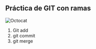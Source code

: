 ## Práctica de GIT con ramas
![Octocat](https://th.bing.com/th/id/OIP.bhKaB3Z7xSBhZd8LvayZ_AHaGg?rs=1&pid=ImgDetMain)

 1. Git add
 2. git commit
 3. git merge
